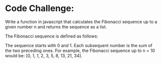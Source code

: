 # Code Challenge:

Write a function in javascript that calculates the Fibonacci sequence 
up to a given number n and returns the sequence as a list.

The Fibonacci sequence is defined as follows:

The sequence starts with 0 and 1.
Each subsequent number is the sum of the two preceding ones.
For example, the Fibonacci sequence up to n = 10 would 
be: [0, 1, 1, 2, 3, 5, 8, 13, 21, 34].
